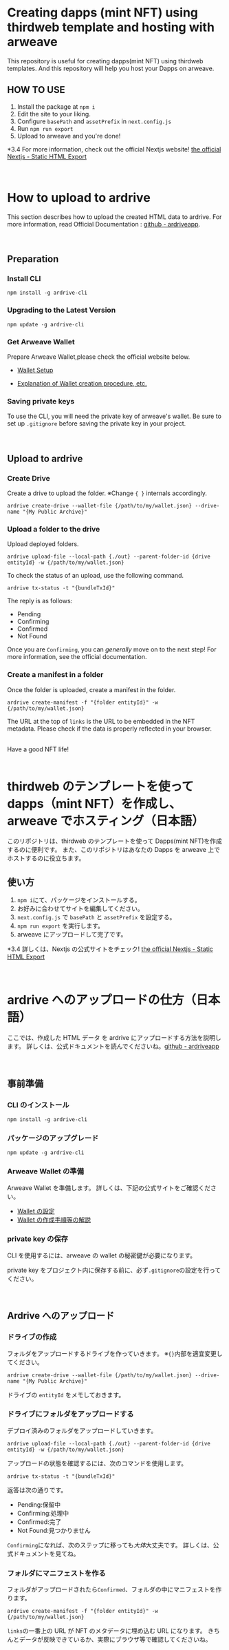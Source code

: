 # Creating dapps (mint NFT) using thirdweb template and hosting with arweave

This repository is useful for creating dapps(mint NFT) using thirdweb templates.
And this repository will help you host your Dapps on arweave.

## HOW TO USE

1. Install the package at `npm i`
2. Edit the site to your liking.
3. Configure `basePath` and `assetPrefix` in `next.config.js`
4. Run `npm run export`
5. Upload to arweave and you're done!

\*3.4 For more information, check out the official Nextjs website!
[the official Nextjs - Static HTML Export](https://nextjs.org/docs/advanced-features/static-html-export)

<br>

# How to upload to ardrive

This section describes how to upload the created HTML data to ardrive.
For more information, read Official Documentation : [github - ardriveapp](https://github.com/ardriveapp/ardrive-cli).

<br>

## Preparation

### Install CLI

`npm install -g ardrive-cli`

### Upgrading to the Latest Version

`npm update -g ardrive-cli`

### Get Arweave Wallet

Prepare Arweave Wallet,please check the official website below.

- [Wallet Setup](https://arweave.app/welcome)

- [Explanation of Wallet creation procedure, etc.](https://docs.arweave.org/info/wallets/arweave-wallet)

### Saving private keys

To use the CLI, you will need the private key of arweave's wallet.
Be sure to set up `.gitignore` before saving the private key in your project.

<br>

## Upload to ardrive

### Create Drive

Create a drive to upload the folder.
※Change `{ }` internals accordingly.

`ardrive create-drive --wallet-file {/path/to/my/wallet.json} --drive-name "{My Public Archive}"`

### Upload a folder to the drive

Upload deployed folders.

`ardrive upload-file --local-path {./out} --parent-folder-id {drive entityId} -w {/path/to/my/wallet.json}`

To check the status of an upload, use the following command.

`ardrive tx-status -t "{bundleTxId}"`

The reply is as follows:

- Pending
- Confirming
- Confirmed
- Not Found

Once you are `Confirming`, you can _generally_ move on to the next step!
For more information, see the official documentation.

### Create a manifest in a folder

Once the folder is uploaded, create a manifest in the folder.

`ardrive create-manifest -f "{folder entityId}" -w {/path/to/my/wallet.json}`

The URL at the top of `links` is the URL to be embedded in the NFT metadata.
Please check if the data is properly reflected in your browser.

<br>
Have a good NFT life!

<br>
<br>

# thirdweb のテンプレートを使って dapps（mint NFT）を作成し、arweave でホスティング（日本語）

このリポジトリは、thirdweb のテンプレートを使って Dapps(mint NFT)を作成するのに便利です。
また、このリポジトリはあなたの Dapps を arweave 上でホストするのに役立ちます。

## 使い方

1. `npm i`にて、パッケージをインストールする。
2. お好みに合わせてサイトを編集してください。
3. `next.config.js` で `basePath` と `assetPrefix` を設定する。
4. `npm run export` を実行します。
5. arweave にアップロードして完了です。

\*3.4 詳しくは、Nextjs の公式サイトをチェック!
[the official Nextjs - Static HTML Export](https://nextjs.org/docs/advanced-features/static-html-export)

<br>

# ardrive へのアップロードの仕方（日本語）

ここでは、作成した HTML データ を ardrive にアップロードする方法を説明します。
詳しくは、公式ドキュメントを読んでくださいね。[github - ardriveapp](https://github.com/ardriveapp/ardrive-cli)

<br>

## 事前準備

### CLI のインストール

`npm install -g ardrive-cli`

### パッケージのアップグレード

`npm update -g ardrive-cli`

### Arweave Wallet の準備

Arweave Wallet を準備します。
詳しくは、下記の公式サイトをご確認ください。

- [Wallet の設定](https://arweave.app/welcome)
- [Wallet の作成手順等の解説](https://docs.arweave.org/info/wallets/arweave-wallet)

### private key の保存

CLI を使用するには、arweave の wallet の秘密鍵が必要になります。

private key をプロジェクト内に保存する前に、必ず`.gitignore`の設定を行ってください。

<br>

## Ardrive へのアップロード

### ドライブの作成

フォルダをアップロードするドライブを作っていきます。
※`{}`内部を適宜変更してください。

`ardrive create-drive --wallet-file {/path/to/my/wallet.json} --drive-name "{My Public Archive}"`

ドライブの `entityId` をメモしておきます。

### ドライブにフォルダをアップロードする

デプロイ済みのフォルダをアップロードしていきます。

`ardrive upload-file --local-path {./out} --parent-folder-id {drive entityId} -w {/path/to/my/wallet.json}`

アップロードの状態を確認するには、次のコマンドを使用します。

`ardrive tx-status -t "{bundleTxId}"`

返答は次の通りです。

- Pending:保留中
- Confirming:処理中
- Confirmed:完了
- Not Found:見つかりません

`Confirming`になれば、次のステップに移っても*大体*大丈夫です。
詳しくは、公式ドキュメントを見てね。

### フォルダにマニフェストを作る

フォルダがアップロードされたら`Confirmed`、フォルダの中にマニフェストを作ります。

`ardrive create-manifest -f "{folder entityId}" -w {/path/to/my/wallet.json}`

`links`の一番上の URL が NFT のメタデータに埋め込む URL になります。
きちんとデータが反映できているか、実際にブラウザ等で確認してくださいね。
